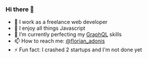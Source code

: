### Hi there 👋

- 🌊 I work as a freelance web developer
- 🔧 I enjoy all things Javascript
- 🌱 I’m currently perfecting my [GraphQL](https://github.com/graphql) skills
- 📫 How to reach me: [@florian_adonis](https://twitter.com/florian_adonis)
- ⚡ Fun fact: I crashed 2 startups and I'm not done yet

